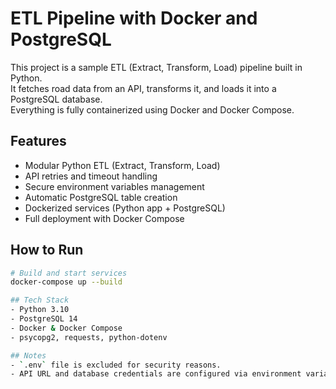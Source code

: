 # ETL Pipeline with Docker and PostgreSQL

This project is a sample ETL (Extract, Transform, Load) pipeline built in Python.  
It fetches road data from an API, transforms it, and loads it into a PostgreSQL database.  
Everything is fully containerized using Docker and Docker Compose.

## Features
- Modular Python ETL (Extract, Transform, Load)
- API retries and timeout handling
- Secure environment variables management
- Automatic PostgreSQL table creation
- Dockerized services (Python app + PostgreSQL)
- Full deployment with Docker Compose

## How to Run
```bash
# Build and start services
docker-compose up --build

## Tech Stack
- Python 3.10
- PostgreSQL 14
- Docker & Docker Compose
- psycopg2, requests, python-dotenv

## Notes
- `.env` file is excluded for security reasons.
- API URL and database credentials are configured via environment variables.
